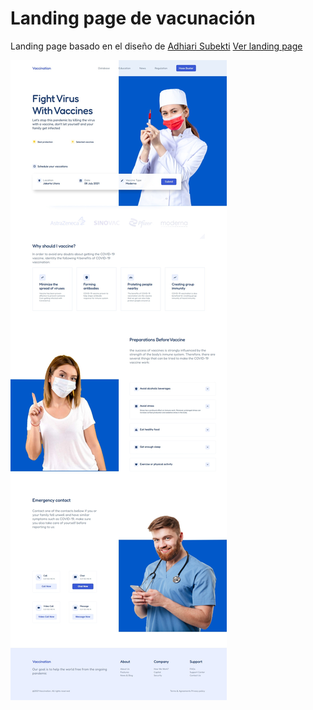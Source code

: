 # Landing page de vacunación

Landing page basado en el diseño de [Adhiari Subekti](https://dribbble.com/Adhiari_is)
[Ver landing page ](#)

![Landing page](./images/LandingPageScreenShot.jpeg)
